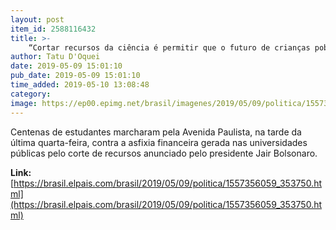 ```yaml
---
layout: post
item_id: 2588116432
title: >-
    “Cortar recursos da ciência é permitir que o futuro de crianças pobres, como eu fui, fique para trás”
author: Tatu D'Oquei
date: 2019-05-09 15:01:10
pub_date: 2019-05-09 15:01:10
time_added: 2019-05-10 13:08:48
category: 
image: https://ep00.epimg.net/brasil/imagenes/2019/05/09/politica/1557356059_353750_1557356951_rrss_normal.jpg
---
```


Centenas de estudantes marcharam pela Avenida Paulista, na tarde da última quarta-feira, contra a asfixia financeira gerada nas universidades públicas pelo corte de recursos anunciado pelo presidente Jair Bolsonaro.

**Link:** [https://brasil.elpais.com/brasil/2019/05/09/politica/1557356059_353750.html](https://brasil.elpais.com/brasil/2019/05/09/politica/1557356059_353750.html)

